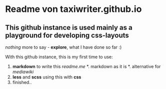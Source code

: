 # Readme von taxiwriter.github.io
## This github instance is used mainly as a playground for developing css-layouts

*nothing* more to say - **explore**, what I have done so far :)

With this github instance, this is my first time to use:
1. **markdown** to write this *readme.me*
  *. markdown as it is
  *. alternative for *mediawiki*
2. **less** and **scss** using this with **css**
3. finished..
